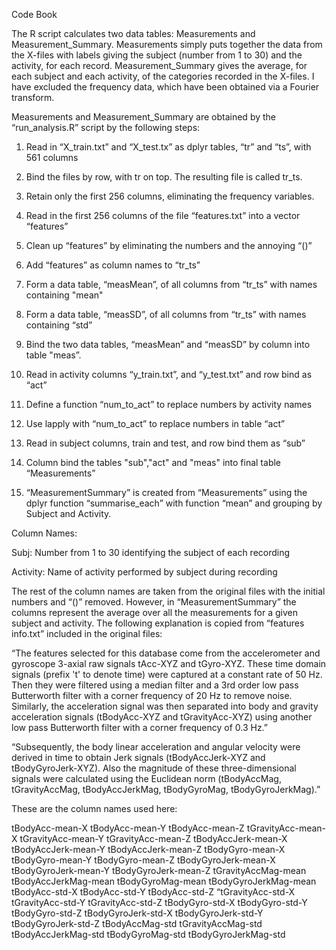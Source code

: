Code Book


The R script calculates two data tables: Measurements and Measurement_Summary.
Measurements simply puts together the data from the X-files with labels giving the
subject (number from 1 to 30) and the activity, for each record.
Measurement_Summary gives the average, for each subject and each activity, of the
categories recorded in the X-files. I have excluded the frequency data, which have been 
obtained via a Fourier transform.

Measurements and Measurement_Summary are obtained by the “run_analysis.R” script by the
following steps:

1. Read in “X_train.txt” and “X_test.tx” as dplyr tables, “tr” and “ts”, with 561 columns

2. Bind the files by row, with tr on top.  The resulting file is called tr_ts.

3. Retain only the first 256 columns, eliminating the frequency variables.

4. Read in the first 256 columns of the file “features.txt” into a vector “features”

5. Clean up “features” by eliminating the numbers and the annoying “()”

6. Add “features” as column names to “tr_ts”

7. Form a data table, “measMean”, of all columns from “tr_ts” with names containing "mean"

8. Form a data table, “measSD”, of all columns from “tr_ts” with names containing “std”

9. Bind the two data tables, “measMean” and “measSD” by column into table "meas”.

10. Read in activity columns “y_train.txt”, and “y_test.txt” and row bind as “act”

11. Define a function “num_to_act” to replace numbers by activity names

12. Use lapply with “num_to_act” to replace numbers in table “act”

12. Read in subject columns, train and test, and row bind them as “sub”

13. Column bind the tables "sub","act" and "meas" into final table “Measurements”

14. “MeasurementSummary” is created from “Measurements” using the dplyr function
    “summarise_each” with function “mean” and grouping by Subject and Activity.


Column Names:

Subj:  Number from 1 to 30 identifying the subject of each recording

Activity: Name of activity performed by subject during recording

The rest of the column names are taken from the original files with the initial numbers
and “()” removed. However, in “MeasurementSummary” the columns represent the average
over all the measurements for a given subject and activity.  The following explanation is copied from “features info.txt” included in the original files:

“The features selected for this database come from the accelerometer and gyroscope 3-axial raw signals tAcc-XYZ and tGyro-XYZ. These time domain signals (prefix 't' to denote time) were captured at a constant rate of 50 Hz. Then they were filtered using a median filter and a 3rd order low pass Butterworth filter with a corner frequency of 20 Hz to remove noise. Similarly, the acceleration signal was then separated into body and gravity acceleration signals (tBodyAcc-XYZ and tGravityAcc-XYZ) using another low pass Butterworth filter with a corner frequency of 0.3 Hz.” 

“Subsequently, the body linear acceleration and angular velocity were derived in time to obtain Jerk signals (tBodyAccJerk-XYZ and tBodyGyroJerk-XYZ). Also the magnitude of these three-dimensional signals were calculated using the Euclidean norm (tBodyAccMag, tGravityAccMag, tBodyAccJerkMag, tBodyGyroMag, tBodyGyroJerkMag).” 

These are the column names used here:

tBodyAcc-mean-X
tBodyAcc-mean-Y
tBodyAcc-mean-Z
tGravityAcc-mean-X
tGravityAcc-mean-Y
tGravityAcc-mean-Z
tBodyAccJerk-mean-X
tBodyAccJerk-mean-Y
tBodyAccJerk-mean-Z
tBodyGyro-mean-X
tBodyGyro-mean-Y
tBodyGyro-mean-Z
tBodyGyroJerk-mean-X
tBodyGyroJerk-mean-Y
tBodyGyroJerk-mean-Z
tGravityAccMag-mean
tBodyAccJerkMag-mean
tBodyGyroMag-mean
tBodyGyroJerkMag-mean
tBodyAcc-std-X
tBodyAcc-std-Y
tBodyAcc-std-Z
“tGravityAcc-std-X
tGravityAcc-std-Y
tGravityAcc-std-Z
tBodyGyro-std-X
tBodyGyro-std-Y
tBodyGyro-std-Z
tBodyGyroJerk-std-X
tBodyGyroJerk-std-Y
tBodyGyroJerk-std-Z
tBodyAccMag-std
tGravityAccMag-std
tBodyAccJerkMag-std
tBodyGyroMag-std
tBodyGyroJerkMag-std







